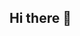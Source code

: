 ## Hi there 👋

<!--
**masalkovski3/masalkovski3** is a ✨ _special_ ✨ repository because its `README.md` (this file) appears on your GitHub profile.

Here are some ideas to get you started:

- 🔭 I’m currently working on some school projects!
- 🌱 I’m currently learning SQL and OOP in java
- 👯 I’m looking to collaborate on whatever projects i have in the future!
- 🤔 I’m looking for help with nothing right now!
- 💬 Ask me about whatever you want
- 📫 How to reach me: ????
- 😄 Pronouns: she/her
- ⚡ Fun fact: i think people who drink diet soda are boring ;)
-->
